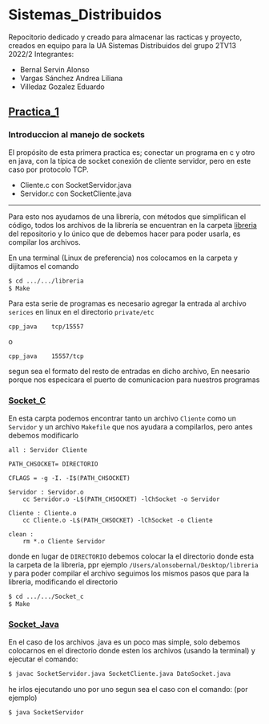# Sistemas_Distribuidos
Repocitorio dedicado y creado para almacenar las racticas y proyecto, creados en equipo para la UA Sistemas Distribuidos del grupo 2TV13 2022/2
Integrantes:
  * Bernal Servin Alonso
  * Vargas Sánchez Andrea Liliana
  * Villedaz Gozalez Eduardo

## [Practica_1](https://github.com/BernalSerAlonso/sistemas_Distribuidos/tree/main/Practica_1)
### Introduccion al manejo de sockets
El propósito de esta primera practica es; conectar un programa en c y otro en java, con la típica de socket conexión de cliente servidor, pero en este caso por protocolo TCP.
  * Cliente.c con SocketServidor.java
  * Servidor.c con SocketCliente.java
____
Para esto nos ayudamos de una librería, con métodos que simplifican el código, todos los archivos de la librería se encuentran en la carpeta [libreria](https://github.com/BernalSerAlonso/sistemas_Distribuidos/tree/main/Practica_1/Libreria) del repositorio y lo único que de debemos hacer para poder usarla, es compilar los archivos.

En una terminal (Linux de preferencia) nos colocamos en la carpeta y dijitamos el comando 
```bash
$ cd .../.../libreria
$ Make
```
Para esta serie de programas es necesario agregar la entrada al archivo `serices` en linux en el directorio `private/etc`
```
cpp_java    tcp/15557
```
o
```
cpp_java    15557/tcp
```
segun sea el formato del resto de entradas en dicho archivo, En neesario porque nos especicara el puerto de comunicacion para nuestros programas

### [Socket_C](https://github.com/BernalSerAlonso/sistemas_Distribuidos/tree/main/Practica_1/Socket._C)
En esta carpta podemos encontrar tanto un archivo `Cliente` como un `Servidor` y un archivo `Makefile` que nos ayudara a compilarlos, pero antes debemos modificarlo 
```
all : Servidor Cliente

PATH_CHSOCKET= DIRECTORIO

CFLAGS = -g -I. -I$(PATH_CHSOCKET)

Servidor : Servidor.o
	cc Servidor.o -L$(PATH_CHSOCKET) -lChSocket -o Servidor

Cliente : Cliente.o
	cc Cliente.o -L$(PATH_CHSOCKET) -lChSocket -o Cliente

clean :
	rm *.o Cliente Servidor
```
donde en lugar de `DIRECTORIO` debemos colocar la el directorio donde esta la carpeta de la libreria, ppr ejemplo `/Users/alonsobernal/Desktop/libreria`
y para poder compilar el archivo seguimos los mismos pasos que para la libreria, modificando el directorio
```bash
$ cd .../.../Socket_c
$ Make
```

### [Socket_Java](https://github.com/BernalSerAlonso/sistemas_Distribuidos/tree/main/Practica_1/Socket_Java)
En el caso de los archivos .java es un poco mas simple, solo debemos colocarnos en el directorio donde esten los archivos (usando la terminal) y ejecutar el comando:
```bash
$ javac SocketServidor.java SocketCliente.java DatoSocket.java
```
he irlos ejecutando uno por uno segun sea el caso con el comando: (por ejemplo)
```bash
$ java SocketServidor
```

